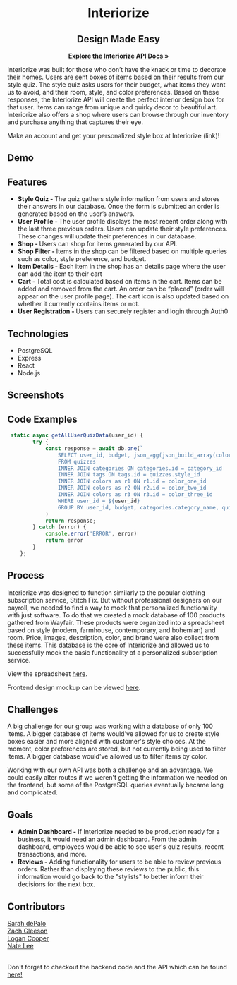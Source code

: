 <h1 align= "center">
Interiorize
</h1>

<h2 align="center">Design Made Easy</h2>   
<p align="center">
  <a href="https://github.com/natelee3/interiorize-backend"><strong>Explore the Interiorize API Docs »</strong></a>
  </p>
<p>
Interiorize was built for those who don’t have the knack or time to decorate their homes. Users are sent boxes of items based on their results from our style quiz. The style quiz asks users for their budget, what items they want us to avoid, and their room, style, and color preferences. Based on these responses, the Interiorize API will create the perfect interior design box for that user. Items can range from unique and quirky decor to beautiful art. Interiorize also offers a shop where users can browse through our inventory and purchase anything that captures their eye.
</p>
<p>
Make an account and get your personalized style box at Interiorize (link)!
</p>

## Demo

## Features
<ul>
<li><strong>Style Quiz - </strong>The quiz gathers style information from users and stores their answers in our database. Once the form is submitted an order is generated based on the user’s answers.</li>
<li><strong>User Profile - </strong>The user profile displays the most recent order along with the last three previous orders. Users can update their style preferences. These changes will update their preferences in our database.</li>
<li><strong>Shop - </strong>Users can shop for items generated by our API.</li>
<li><strong>Shop Filter - </strong>Items in the shop can be filtered based on multiple queries such as color, style preference, and budget.</li>
<li><strong>Item Details - </strong>Each item in the shop has an details page where the user can add the item to their cart </li>
<li><strong>Cart - </strong>Total cost is calculated based on items in the cart. Items can be added and removed from the cart. An order can be “placed” (order will appear on the user profile page). The cart icon is also updated based on whether it currently contains items or not.</li>
<li><strong>User Registration - </strong>Users can securely register and login through Auth0 </li>

</ul>

## Technologies
<ul>
<li>PostgreSQL</li>
<li>Express</li>
<li>React</li>
<li>Node.js</li>
</ul>

## Screenshots

## Code Examples
``` javascript 
 static async getAllUserQuizData(user_id) {
        try {
            const response = await db.one(`
                SELECT user_id, budget, json_agg(json_build_array(color_one_id, color_two_id, color_three_id)) as colors, r1.color_name as color1, r2.color_name as color2, r3.color_name as color3, category_id, categories.category_name, style_id, tag_description as style_name 
                FROM quizzes
                INNER JOIN categories ON categories.id = category_id
                INNER JOIN tags ON tags.id = quizzes.style_id
                INNER JOIN colors as r1 ON r1.id = color_one_id
                INNER JOIN colors as r2 ON r2.id = color_two_id
                INNER JOIN colors as r3 ON r3.id = color_three_id
                WHERE user_id = ${user_id}
                GROUP BY user_id, budget, categories.category_name, quizzes.category_id, r1.color_name, r2.color_name, r3.color_name, tag_description, style_id; `
            )
            return response;
        } catch (error) {
            console.error('ERROR', error)
            return error
        }
    };
```

## Process
<p>
Interiorize was designed to function similarly to the popular clothing subscription service, Stitch Fix. But without professional designers on our payroll, we needed to find a way to mock that personalized functionality with just software. To do that we created a mock database of 100 products gathered from Wayfair. These products were organized into a spreadsheet based on style (modern, farmhouse, contemporary, and bohemian) and room. Price, images, description, color, and brand were also collect from these items. This database is the core of Interiorize and allowed us to successfully mock the basic functionality of a personalized subscription service.
</p>
<p>View the spreadsheet <a href="https://docs.google.com/spreadsheets/d/1ru5krQQjEa66y6xwguIUm4_JMwNrWN1gAIL9b8eHNOk/edit?usp=sharing">here</a>.</p>
<p>Frontend design mockup can be viewed <a href="https://www.canva.com/design/DAEmu5jJqUg/tvbk3hckIqgr0xSnjSxYqQ/view?utm_content=DAEmu5jJqUg&utm_campaign=designshare&utm_medium=link&utm_source=sharebutton">here</a>.<p>

## Challenges
<p>
A big challenge for our group was working with a database of only 100 items. A bigger database of items would've allowed for us to create style boxes easier and more aligned with customer's style choices. At the moment, color preferences are stored, but not currently being used to filter items. A bigger database would've allowed us to filter items by color.  </p>
<p>
Working with our own API was both a challenge and an advantage. We could easily alter routes if we weren't getting the information we needed on the frontend, but some of the PostgreSQL queries eventually became long and complicated.</p>

## Goals
<ul>
<li><strong>Admin Dashboard -</strong> If Interiorize needed to be production ready for a business, it would need an admin dashboard. From the admin dashboard, employees would be able to see user's quiz results, recent transactions, and more. 
</li>
<li><strong>Reviews -</strong> Adding functionality for users to be able to review previous orders. Rather than displaying these reviews to the public, this information would go back to the "stylists" to better inform their decisions for the next box.</li>
</ul>

## Contributors
<a href="https://github.com/sarahdepalo">Sarah dePalo</a>
</br>
<a href="https://github.com/zach-a-g">Zach Gleeson</a>
</br>
<a href="https://github.com/logancooper">Logan Cooper</a>
</br>
<a href="https://github.com/natelee3">Nate Lee</a>
</br>
</br>
<p>Don't forget to checkout the backend code and the API which can be found <a href="https://github.com/natelee3/interiorize-backend">here!</a></p>

